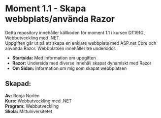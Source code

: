 # Moment 1.1 - Skapa webbplats/använda Razor
Detta repository innehåller källkoden för moment 1.1 i kursen DT191G, Webbutveckling med .NET.  
Uppgiften går ut på att skapa en enklare webbplats med ASP.net Core och använda Razor. Webbplatsen innehåller tre undersidor:  
* **Startsida:** Med information om uppgiften
* **Razor:** Undersida med diverse innehåll skapat dynamiskt med Razor
* **Om Sidan:** Information om mig som skapat webbplatsen

## Skapad:
**Av:** Ronja Norlén  
**Kurs:** Webbutveckling med .NET  
**Program:** Webbutveckling  
**Skola:** Mittuniversitetet  
